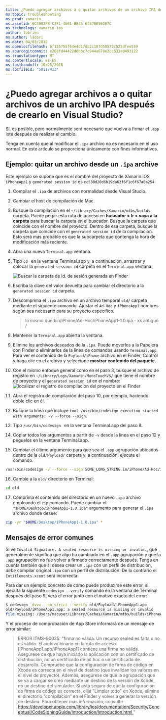 ```yaml
---
title: ¿Puedo agregar archivos a o quitar archivos de un archivo IPA después de crearlo en Visual Studio?
ms.topic: troubleshooting
ms.prod: xamarin
ms.assetid: 6C3082FB-C3F1-4661-BE45-64570E56DE7C
ms.technology: xamarin-ios
author: lobrien
ms.author: laobri
ms.date: 04/03/2018
ms.openlocfilehash: bf135755f64e4d17db2c187d58572c525dfee559
ms.sourcegitcommit: e268fd44422d0bbc7c944a678e2cc633a0493122
ms.translationtype: MT
ms.contentlocale: es-ES
ms.lasthandoff: 10/25/2018
ms.locfileid: "50117413"
---
```

# <a name="can-i-add-files-to-or-remove-files-from-an-ipa-file-after-building-it-in-visual-studio"></a>¿Puedo agregar archivos a o quitar archivos de un archivo IPA después de crearlo en Visual Studio?

Sí, es posible, pero normalmente será necesario que vuelva a firmar el `.app` lote después de realizar el cambio.

Tenga en cuenta que al modificar el `.ipa` archivo no es necesario en el uso normal. En este artículo se proporciona únicamente con fines informativos.

## <a name="example-removing-a-file-from-a-ipa-archive"></a>Ejemplo: quitar un archivo desde un `.ipa` archive

Este ejemplo se supone que es el nombre del proyecto de Xamarin.iOS `iPhoneApp1` y `generated session id` es `cc530d20d6b19da63f6f1c6f67a0a254`

1.  Compilar el `.ipa` de archivos con normalidad desde Visual Studio.

2.  Cambiar el host de compilación de Mac.

3.  Busque la compilación en el `~/Library/Caches/Xamarin/mtbs/builds` carpeta. Puede pegar esta ruta de acceso en **buscador > Ir > vaya a la carpeta** para buscar la carpeta en el buscador. Busque la carpeta que coincide con el nombre del proyecto. Dentro de esa carpeta, busque la carpeta que coincide con el `generated session id` de la compilación. Esto será más probable es que la subcarpeta que contenga la hora de modificación más reciente.

4.  Abra una nueva `Terminal.app` ventana.

5.  Tipo `cd ` en la ventana Terminal.app y, a continuación, arrastrar y colocar la `generated session id` carpeta en el `Terminal.app` ventana:

    ![](modify-ipa-images/session-id-folder.png "Buscar la carpeta de Id. de sesión generada en Finder")

6.  Escriba la clave del valor devuelta para cambiar el directorio a la `generated session id` carpeta.

7.  Descomprima el `.ipa` archivo en un archivo temporal `old/` carpeta mediante el siguiente comando. Ajustar el `Ad-Hoc` y `iPhoneApp1` nombres según sea necesario para su proyecto específico.

    > lo mismo que bin/iPhone/Ad-Hoc/iPhoneApp1-1.0.ipa - xk antiguo /

8.  Mantener la `Terminal.app` abierta la ventana.

9.  Elimine los archivos deseados de la `.ipa`. Puede moverlos a la Papelera con Finder o eliminarlos de la línea de comandos usando `Terminal.app`. Para ver el contenido de la `Payload/iPhone` archivo en el Finder, Control y haga clic en el archivo y seleccione **mostrar contenido del paquete**.

10.  Con el mismo enfoque general como en el paso 3, busque el archivo de registro en `~/Library/Logs/Xamarin/MonoTouchVS/` que tiene el nombre de proyecto y el `generated session id` en el nombre: ![](modify-ipa-images/build-log.png "localizar el registro de compilación del proyecto en el Finder")

11.  Abra el registro de compilación del paso 10, por ejemplo, haciendo doble clic en él.

12.  Busque la línea que incluye `tool /usr/bin/codesign execution started with arguments: -v --force --sign`.

13.  Tipo `/usr/bin/codesign ` en la ventana Terminal.app del paso 8.

14.  Copiar todos los argumentos a partir de `-v` desde la línea en el paso 12 y péguelos en la ventana Terminal.app.

15.  Cambiar el último argumento para que sea el `.app` agrupación ubicados dentro de la `old/Payload/` carpeta y, a continuación, ejecute el comando.

```bash
/usr/bin/codesign -v --force --sign SOME_LONG_STRING in/iPhone/Ad-Hoc/iPhoneApp1.app/ResourceRules.plist --entitlements obj/iPhone/Ad-Hoc/Entitlements.xcent old/Payload/iPhoneApp1.app
```

16.  Cambie a la `old/` directorio en Terminal:

```bash
cd old
```

17.  Comprima el contenido del directorio en un nuevo `.ipa` archivo empleando el `zip` comando. Puede cambiar el `"$HOME/Desktop/iPhoneApp1-1.0.ipa"` argumento para generar el `.ipa` archivo donde desee:

```bash
zip -yr "$HOME/Desktop/iPhoneApp1-1.0.ipa" *
```

## <a name="common-error-messages"></a>Mensajes de error comunes

Si ve `Invalid Signature. A sealed resource is missing or invalid.`, que generalmente significa que algo ha cambiado en el `.app` agrupación y que la `.app` agrupación no fue volver a firmado correctamente después. Tenga en cuenta también que si desea crear un `.ipa` con un perfil de distribución, _debe_ compilar original `.ipa` con un perfil de distribución. De lo contrario el `Entitlements.xcent` será incorrecta.

Para dar un ejemplo concreto de cómo puede producirse este error, si ejecuta la siguiente `codesign --verify` comando en la ventana de Terminal después del paso 9, verá el error junto con el motivo exacto del error:

```bash
$ codesign -dvvv --no-strict --verify old/Payload/iPhoneApp1.app
old/Payload/iPhoneApp1.app: a sealed resource is missing or invalid
file missing: /Users/macuser/Library/Caches/Xamarin/mtbs/builds/iPhoneApp1/cc530d20d6b19da63f6f1c6f67a0a254/old/Payload/iPhoneApp1.app/MyFile.png
```

Y el proceso de comprobación de App Store informará de un mensaje de error similar:

> ERROR ITMS-90035: "firma no válida. Un recurso sealed es falta o no es válido. El archivo binario en la ruta de acceso [iPhoneApp1.app/iPhoneApp1] contiene una firma no válida. Asegúrese de que haya iniciado la aplicación con un certificado de distribución, no un certificado de ad hoc o un certificado de desarrollo. Compruebe que la configuración de firma de código en Xcode es correcta en el nivel de destino (que invalidan los valores en el nivel de proyecto). Además, asegúrese de que la agrupación que se va a cargar se creó mediante un destino de la versión de Xcode, no un destino del simulador. Si está seguro de que la configuración de firma de código es correcta, elija "Limpiar todo" en Xcode, elimine el directorio "compilación" en el Finder y volver a generar la versión de destino. Para obtener más información, consulte [ https://developer.apple.com/library/ios/documentation/Security/Conceptual/CodeSigningGuide/Introduction/Introduction.html ](https://developer.apple.com/library/ios/documentation/Security/Conceptual/CodeSigningGuide/Introduction/Introduction.html)"
